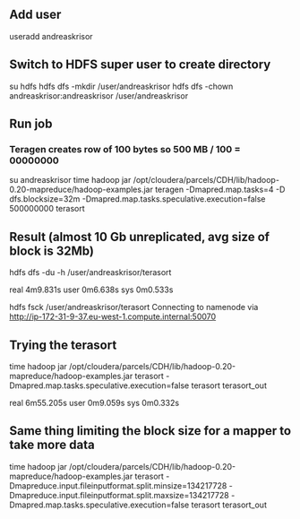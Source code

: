 ## Add user
  useradd andreaskrisor

## Switch to HDFS super user to create directory
  su hdfs
  hdfs dfs -mkdir /user/andreaskrisor
  hdfs dfs -chown andreaskrisor:andreaskrisor /user/andreaskrisor

## Run job
### Teragen creates row of 100 bytes so 500 MB / 100 = 00000000
  su andreaskrisor
  time hadoop jar /opt/cloudera/parcels/CDH/lib/hadoop-0.20-mapreduce/hadoop-examples.jar teragen -Dmapred.map.tasks=4 -D dfs.blocksize=32m -Dmapred.map.tasks.speculative.execution=false 500000000 terasort

## Result (almost 10 Gb unreplicated, avg size of block is 32Mb)
  hdfs dfs -du -h /user/andreaskrisor/terasort

  real	4m9.831s
  user	0m6.638s
  sys	0m0.533s

  hdfs fsck /user/andreaskrisor/terasort
  Connecting to namenode via http://ip-172-31-9-37.eu-west-1.compute.internal:50070

## Trying the terasort 
  time hadoop jar /opt/cloudera/parcels/CDH/lib/hadoop-0.20-mapreduce/hadoop-examples.jar terasort -Dmapred.map.tasks.speculative.execution=false terasort terasort_out 

  real	6m55.205s
  user	0m9.059s
  sys	0m0.332s

## Same thing limiting the block size for a mapper to take more data
  time hadoop jar /opt/cloudera/parcels/CDH/lib/hadoop-0.20-mapreduce/hadoop-examples.jar terasort -Dmapreduce.input.fileinputformat.split.minsize=134217728 -Dmapreduce.input.fileinputformat.split.maxsize=134217728 -Dmapred.map.tasks.speculative.execution=false terasort terasort_out 
